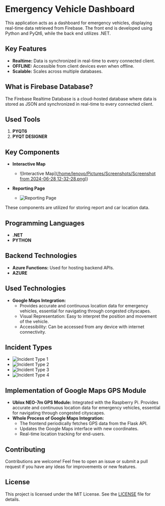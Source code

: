 # Emergency Vehicle Dashboard

This application acts as a dashboard for emergency vehicles, displaying real-time data retrieved from Firebase. The front end is developed using Python and PyQt6, while the back end utilizes .NET.

## Key Features

- **Realtime:** Data is synchronized in real-time to every connected client.
- **OFFLINE:** Accessible from client devices even when offline.
- **Scalable:** Scales across multiple databases.

## What is Firebase Database?

The Firebase Realtime Database is a cloud-hosted database where data is stored as JSON and synchronized in real-time to every connected client.

## Used Tools

1. **PYQT6**
2. **PYQT DESIGNER**

## Key Components

- **Interactive Map**
  - ![Interactive Map]([/home/lenovo/Pictures/Screenshots/Screenshot from 2024-06-28 12-32-28.png)](https://github.com/khloodmontaser/Dahboard_Gui_qt/blob/main/Screenshot%20from%202024-06-28%2012-32-28.png))
  
- **Reporting Page**
  - ![Reporting Page](path/to/pic2)

These components are utilized for storing report and car location data.

## Programming Languages

- **.NET**
- **PYTHON**

## Backend Technologies

- **Azure Functions:** Used for hosting backend APIs.
- **AZURE**

## Used Technologies

- **Google Maps Integration:**
  - Provides accurate and continuous location data for emergency vehicles, essential for navigating through congested cityscapes.
  - Visual Representation: Easy to interpret the position and movement of the vehicle.
  - Accessibility: Can be accessed from any device with internet connectivity.

## Incident Types

- ![Incident Type 1](path/to/pic3)
- ![Incident Type 2](path/to/pic4)
- ![Incident Type 3](path/to/pic5)
- ![Incident Type 4](path/to/pic6)

## Implementation of Google Maps GPS Module

- **Ublox NEO-7m GPS Module:** Integrated with the Raspberry Pi. Provides accurate and continuous location data for emergency vehicles, essential for navigating through congested cityscapes.
- **Whole Process of Google Maps Integration:**
  - The frontend periodically fetches GPS data from the Flask API.
  - Updates the Google Maps interface with new coordinates.
  - Real-time location tracking for end-users.

## Contributing

Contributions are welcome! Feel free to open an issue or submit a pull request if you have any ideas for improvements or new features.

## License

This project is licensed under the MIT License. See the [LICENSE](LICENSE) file for details.
